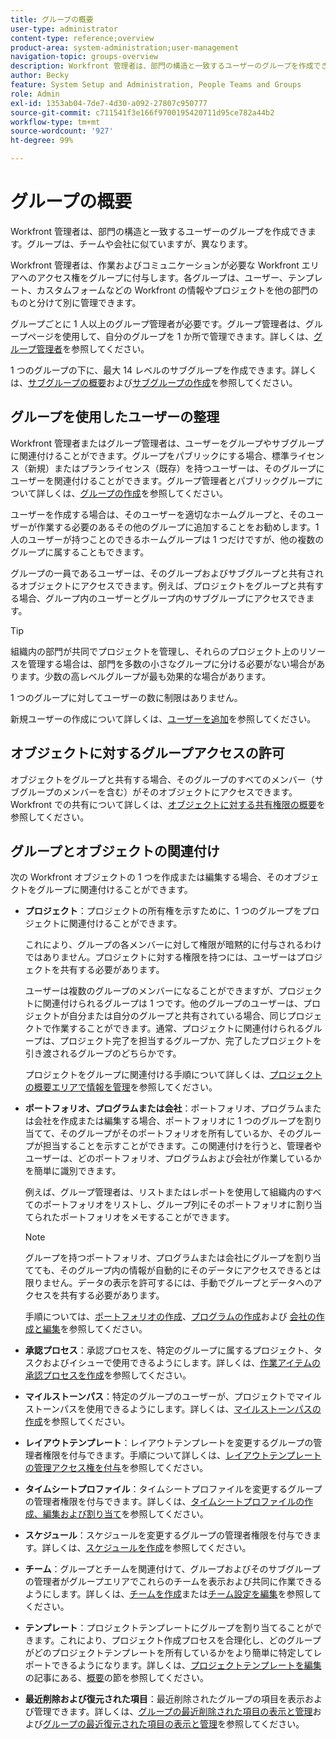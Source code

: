 ```yaml
---
title: グループの概要
user-type: administrator
content-type: reference;overview
product-area: system-administration;user-management
navigation-topic: groups-overview
description: Workfront 管理者は、部門の構造と一致するユーザーのグループを作成できます。グループは、チームや会社に似ていますが、異なります。
author: Becky
feature: System Setup and Administration, People Teams and Groups
role: Admin
exl-id: 1353ab04-7de7-4d30-a092-27807c950777
source-git-commit: c711541f3e166f9700195420711d95ce782a44b2
workflow-type: tm+mt
source-wordcount: '927'
ht-degree: 99%

---
```


# グループの概要

<!-- Audited: 01/2024 -->

Workfront 管理者は、部門の構造と一致するユーザーのグループを作成できます。グループは、チームや会社に似ていますが、異なります。

Workfront 管理者は、作業およびコミュニケーションが必要な Workfront エリアへのアクセス権をグループに付与します。各グループは、ユーザー、テンプレート、カスタムフォームなどの Workfront の情報やプロジェクトを他の部門のものと分けて別に管理できます。

グループごとに 1 人以上のグループ管理者が必要です。グループ管理者は、グループページを使用して、自分のグループを 1 か所で管理できます。詳しくは、[グループ管理者](../../../administration-and-setup/manage-groups/group-roles/group-administrators.md)を参照してください。

1 つのグループの下に、最大 14 レベルのサブグループを作成できます。詳しくは、[サブグループの概要](../../../administration-and-setup/manage-groups/groups-overview/subgroups.md)および[サブグループの作成](../../../administration-and-setup/manage-groups/create-and-manage-subgroups/create-a-subgroup.md)を参照してください。

## グループを使用したユーザーの整理

Workfront 管理者またはグループ管理者は、ユーザーをグループやサブグループに関連付けることができます。グループをパブリックにする場合、標準ライセンス（新規）またはプランライセンス（既存）を持つユーザーは、そのグループにユーザーを関連付けることができます。グループ管理者とパブリックグループについて詳しくは、[グループの作成](../../../administration-and-setup/manage-groups/create-and-manage-groups/create-a-group.md)を参照してください。

ユーザーを作成する場合は、そのユーザーを適切なホームグループと、そのユーザーが作業する必要のあるその他のグループに追加することをお勧めします。1 人のユーザーが持つことのできるホームグループは 1 つだけですが、他の複数のグループに属することもできます。

グループの一員であるユーザーは、そのグループおよびサブグループと共有されるオブジェクトにアクセスできます。例えば、プロジェクトをグループと共有する場合、グループ内のユーザーとグループ内のサブグループにアクセスできます。

>[!TIP]
>
>組織内の部門が共同でプロジェクトを管理し、それらのプロジェクト上のリソースを管理する場合は、部門を多数の小さなグループに分ける必要がない場合があります。少数の高レベルグループが最も効果的な場合があります。

1 つのグループに対してユーザーの数に制限はありません。

新規ユーザーの作成について詳しくは、[ユーザーを追加](../../../administration-and-setup/add-users/add-users.md)を参照してください。

## オブジェクトに対するグループアクセスの許可

オブジェクトをグループと共有する場合、そのグループのすべてのメンバー（サブグループのメンバーを含む）がそのオブジェクトにアクセスできます。Workfront での共有について詳しくは、[オブジェクトに対する共有権限の概要](../../../workfront-basics/grant-and-request-access-to-objects/sharing-permissions-on-objects-overview.md)を参照してください。

## グループとオブジェクトの関連付け

次の Workfront オブジェクトの 1 つを作成または編集する場合、そのオブジェクトをグループに関連付けることができます。

* **プロジェクト**：プロジェクトの所有権を示すために、1 つのグループをプロジェクトに関連付けることができます。

  これにより、グループの各メンバーに対して権限が暗黙的に付与されるわけではありません。プロジェクトに対する権限を持つには、ユーザーはプロジェクトを共有する必要があります。

  ユーザーは複数のグループのメンバーになることができますが、プロジェクトに関連付けられるグループは 1 つです。他のグループのユーザーは、プロジェクトが自分または自分のグループと共有されている場合、同じプロジェクトで作業することができます。通常、プロジェクトに関連付けられるグループは、プロジェクト完了を担当するグループか、完了したプロジェクトを引き渡されるグループのどちらかです。

  プロジェクトをグループに関連付ける手順について詳しくは、[プロジェクトの概要エリアで情報を管理](../../../manage-work/projects/manage-projects/understand-project-overview-area.md)を参照してください。

* **ポートフォリオ、プログラムまたは会社**：ポートフォリオ、プログラムまたは会社を作成または編集する場合、ポートフォリオに 1 つのグループを割り当てて、そのグループがそのポートフォリオを所有しているか、そのグループが担当することを示すことができます。この関連付けを行うと、管理者やユーザーは、どのポートフォリオ、プログラムおよび会社が作業しているかを簡単に識別できます。

  例えば、グループ管理者は、リストまたはレポートを使用して組織内のすべてのポートフォリオをリストし、グループ列にそのポートフォリオに割り当てられたポートフォリオをメモすることができます。

  >[!NOTE]
  >
  >グループを持つポートフォリオ、プログラムまたは会社にグループを割り当てても、そのグループ内の情報が自動的にそのデータにアクセスできるとは限りません。データの表示を許可するには、手動でグループとデータへのアクセスを共有する必要があります。

  手順については、[ポートフォリオの作成](../../../manage-work/portfolios/create-and-manage-portfolios/create-portfolios.md)、[プログラムの作成](../../../manage-work/portfolios/create-and-manage-programs/create-program.md)および [会社の作成と編集](../../../administration-and-setup/set-up-workfront/organizational-setup/create-and-edit-companies.md)を参照してください。

* **承認プロセス**：承認プロセスを、特定のグループに属するプロジェクト、タスクおよびイシューで使用できるようにします。詳しくは、[作業アイテムの承認プロセスを作成](../../../administration-and-setup/customize-workfront/configure-approval-milestone-processes/create-approval-processes.md)を参照してください。
* **マイルストーンパス**：特定のグループのユーザーが、プロジェクトでマイルストーンパスを使用できるようにします。詳しくは、[マイルストーンパスの作成](../../../administration-and-setup/customize-workfront/configure-approval-milestone-processes/create-milestone-path.md)を参照してください。
* **レイアウトテンプレート**：レイアウトテンプレートを変更するグループの管理者権限を付与できます。手順について詳しくは、[レイアウトテンプレートの管理アクセス権を付与](../../../administration-and-setup/customize-workfront/use-layout-templates/grant-admin-access-layout-template.md)を参照してください。

* **タイムシートプロファイル**：タイムシートプロファイルを変更するグループの管理者権限を付与できます。詳しくは、[タイムシートプロファイルの作成、編集および割り当て](../../../timesheets/create-and-manage-timesheets/create-timesheet-profiles.md)を参照してください。

* **スケジュール**：スケジュールを変更するグループの管理者権限を付与できます。詳しくは、[スケジュールを作成](../../../administration-and-setup/set-up-workfront/configure-timesheets-schedules/create-schedules.md)を参照してください。
* **チーム**：グループとチームを関連付けて、グループおよびそのサブグループの管理者がグループエリアでこれらのチームを表示および共同に作業できるようにします。詳しくは、[チームを作成](../../../people-teams-and-groups/create-and-manage-teams/create-a-team.md)または[チーム設定を編集](../../../people-teams-and-groups/create-and-manage-teams/edit-team-settings.md)を参照してください。
* **テンプレート**：プロジェクトテンプレートにグループを割り当てることができます。これにより、プロジェクト作成プロセスを合理化し、どのグループがどのプロジェクトテンプレートを所有しているかをより簡単に特定してレポートできるようになります。詳しくは、[プロジェクトテンプレートを編集](../../../manage-work/projects/create-and-manage-templates/edit-templates.md)の記事にある、[概要](../../../manage-work/projects/create-and-manage-templates/edit-templates.md#overview)の節を参照してください。

* **最近削除および復元された項目**：最近削除されたグループの項目を表示および管理できます。詳しくは、[グループの最近削除された項目の表示と管理](../../../administration-and-setup/manage-groups/work-with-group-objects/view-manage-groups-recently-deleted-objects.md)および[グループの最近復元された項目の表示と管理](../../../administration-and-setup/manage-groups/work-with-group-objects/view-manage-groups-recently-restored-objects.md)を参照してください。
